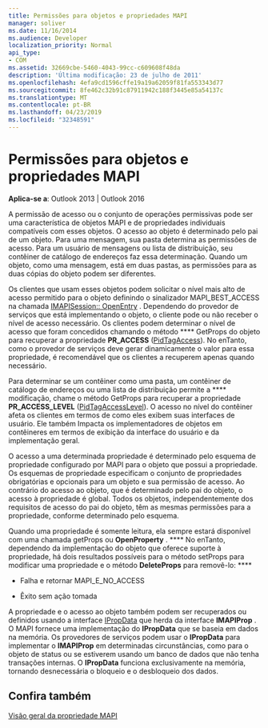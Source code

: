 ```yaml
---
title: Permissões para objetos e propriedades MAPI
manager: soliver
ms.date: 11/16/2014
ms.audience: Developer
localization_priority: Normal
api_type:
- COM
ms.assetid: 32669cbe-5460-4043-99cc-c609608f48da
description: 'Última modificação: 23 de julho de 2011'
ms.openlocfilehash: 4efa9cd1596cffe19a19a62059f81fa553343d77
ms.sourcegitcommit: 8fe462c32b91c87911942c188f3445e85a54137c
ms.translationtype: MT
ms.contentlocale: pt-BR
ms.lasthandoff: 04/23/2019
ms.locfileid: "32348591"
---
```

# <a name="permissions-for-mapi-objects-and-properties"></a>Permissões para objetos e propriedades MAPI

  
  
**Aplica-se a**: Outlook 2013 | Outlook 2016 
  
A permissão de acesso ou o conjunto de operações permissivas pode ser uma característica de objetos MAPI e de propriedades individuais compatíveis com esses objetos. O acesso ao objeto é determinado pelo pai de um objeto. Para uma mensagem, sua pasta determina as permissões de acesso. Para um usuário de mensagens ou lista de distribuição, seu contêiner de catálogo de endereços faz essa determinação. Quando um objeto, como uma mensagem, está em duas pastas, as permissões para as duas cópias do objeto podem ser diferentes. 
  
Os clientes que usam esses objetos podem solicitar o nível mais alto de acesso permitido para o objeto definindo o sinalizador MAPI_BEST_ACCESS na chamada [IMAPISession:: OpenEntry](imapisession-openentry.md) . Dependendo do provedor de serviços que está implementando o objeto, o cliente pode ou não receber o nível de acesso necessário. Os clientes podem determinar o nível de acesso que foram concedidos chamando o método **** GetProps do objeto para recuperar a propriedade **PR_ACCESS** ([PidTagAccess](pidtagaccess-canonical-property.md)). No enTanto, como o provedor de serviços deve gerar dinamicamente o valor para essa propriedade, é recomendável que os clientes a recuperem apenas quando necessário. 
  
Para determinar se um contêiner como uma pasta, um contêiner de catálogo de endereços ou uma lista de distribuição permite a **** modificação, chame o método GetProps para recuperar a propriedade **PR_ACCESS_LEVEL** ([PidTagAccessLevel](pidtagaccesslevel-canonical-property.md)). O acesso no nível do contêiner afeta os clientes em termos de como eles exibem suas interfaces de usuário. Ele também Impacta os implementadores de objetos em contêineres em termos de exibição da interface do usuário e da implementação geral. 
  
O acesso a uma determinada propriedade é determinado pelo esquema de propriedade configurado por MAPI para o objeto que possui a propriedade. Os esquemas de propriedade especificam o conjunto de propriedades obrigatórias e opcionais para um objeto e sua permissão de acesso. Ao contrário do acesso ao objeto, que é determinado pelo pai do objeto, o acesso à propriedade é global. Todos os objetos, independentemente dos requisitos de acesso do pai do objeto, têm as mesmas permissões para a propriedade, conforme determinado pelo esquema.
  
Quando uma propriedade é somente leitura, ela sempre estará disponível com uma chamada getProps ou **OpenProperty** . **** No enTanto, dependendo da implementação do objeto que oferece suporte à propriedade, há dois resultados possíveis para o método setProps para modificar uma propriedade e o método **DeleteProps** para removê-lo: **** 
  
- Falha e retornar MAPI_E_NO_ACCESS
    
- Êxito sem ação tomada
    
A propriedade e o acesso ao objeto também podem ser recuperados ou definidos usando a interface [IPropData](ipropdataimapiprop.md) que herda da interface **IMAPIProp** . O MAPI fornece uma implementação do **IPropData** que se baseia em dados na memória. Os provedores de serviços podem usar o **IPropData** para implementar o **IMAPIProp** em determinadas circunstâncias, como para o objeto de status ou se estiverem usando um banco de dados que não tenha transações internas. O **IPropData** funciona exclusivamente na memória, tornando desnecessária o bloqueio e o desbloqueio dos dados. 
  
## <a name="see-also"></a>Confira também



[Visão geral da propriedade MAPI](mapi-property-overview.md)

